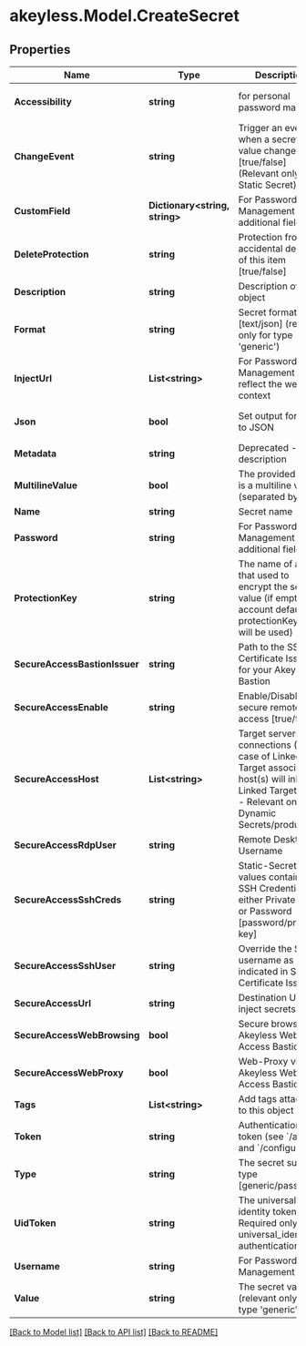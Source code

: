 # akeyless.Model.CreateSecret

## Properties

Name | Type | Description | Notes
------------ | ------------- | ------------- | -------------
**Accessibility** | **string** | for personal password manager | [optional] [default to "regular"]
**ChangeEvent** | **string** | Trigger an event when a secret value changed [true/false] (Relevant only for Static Secret) | [optional] 
**CustomField** | **Dictionary&lt;string, string&gt;** | For Password Management use, additional fields | [optional] 
**DeleteProtection** | **string** | Protection from accidental deletion of this item [true/false] | [optional] 
**Description** | **string** | Description of the object | [optional] 
**Format** | **string** | Secret format [text/json] (relevant only for type &#39;generic&#39;) | [optional] [default to "text"]
**InjectUrl** | **List&lt;string&gt;** | For Password Management use, reflect the website context | [optional] 
**Json** | **bool** | Set output format to JSON | [optional] [default to false]
**Metadata** | **string** | Deprecated - use description | [optional] 
**MultilineValue** | **bool** | The provided value is a multiline value (separated by &#39;\\n&#39;) | [optional] 
**Name** | **string** | Secret name | 
**Password** | **string** | For Password Management use, additional fields | [optional] 
**ProtectionKey** | **string** | The name of a key that used to encrypt the secret value (if empty, the account default protectionKey key will be used) | [optional] 
**SecureAccessBastionIssuer** | **string** | Path to the SSH Certificate Issuer for your Akeyless Bastion | [optional] 
**SecureAccessEnable** | **string** | Enable/Disable secure remote access [true/false] | [optional] 
**SecureAccessHost** | **List&lt;string&gt;** | Target servers for connections (In case of Linked Target association, host(s) will inherit Linked Target hosts - Relevant only for Dynamic Secrets/producers) | [optional] 
**SecureAccessRdpUser** | **string** | Remote Desktop Username | [optional] 
**SecureAccessSshCreds** | **string** | Static-Secret values contains SSH Credentials, either Private Key or Password [password/private-key] | [optional] 
**SecureAccessSshUser** | **string** | Override the SSH username as indicated in SSH Certificate Issuer | [optional] 
**SecureAccessUrl** | **string** | Destination URL to inject secrets | [optional] 
**SecureAccessWebBrowsing** | **bool** | Secure browser via Akeyless Web Access Bastion | [optional] [default to false]
**SecureAccessWebProxy** | **bool** | Web-Proxy via Akeyless Web Access Bastion | [optional] [default to false]
**Tags** | **List&lt;string&gt;** | Add tags attached to this object | [optional] 
**Token** | **string** | Authentication token (see &#x60;/auth&#x60; and &#x60;/configure&#x60;) | [optional] 
**Type** | **string** | The secret sub type [generic/password] | [optional] [default to "generic"]
**UidToken** | **string** | The universal identity token, Required only for universal_identity authentication | [optional] 
**Username** | **string** | For Password Management use | [optional] 
**Value** | **string** | The secret value (relevant only for type &#39;generic&#39;) | 

[[Back to Model list]](../README.md#documentation-for-models) [[Back to API list]](../README.md#documentation-for-api-endpoints) [[Back to README]](../README.md)

